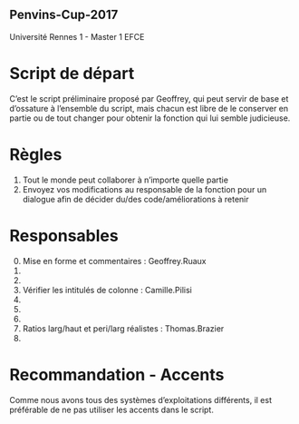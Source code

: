 ## Penvins-Cup-2017
Université Rennes 1 - Master 1 EFCE

# Script de départ

C’est le script préliminaire proposé par Geoffrey, qui peut servir de base et d’ossature à l’ensemble du script, mais chacun est libre de le conserver en partie ou de tout changer pour obtenir la fonction qui lui semble judicieuse.

# Règles

1. Tout le monde peut collaborer à n’importe quelle partie
2. Envoyez vos modifications au responsable de la fonction pour un dialogue afin de décider du/des code/améliorations à retenir

# Responsables
0. Mise en forme et commentaires : Geoffrey.Ruaux
1.
2.
3. Vérifier les intitulés de colonne : Camille.Pilisi
4.
5.
6.
7. Ratios larg/haut et peri/larg réalistes : Thomas.Brazier
8.


# Recommandation - Accents

Comme nous avons tous des systèmes d’exploitations différents, il est préférable de ne pas utiliser les accents dans le script.